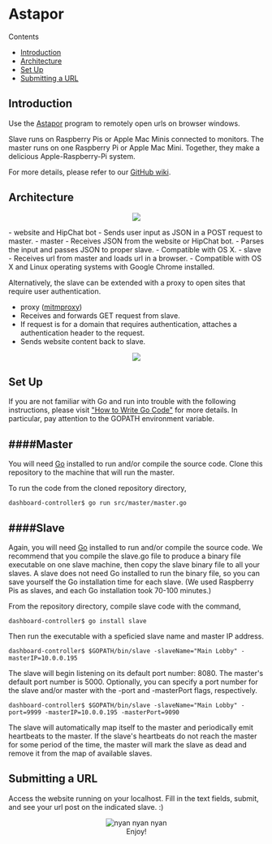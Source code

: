 Astapor
====================

Contents
 - [Introduction](https://github.com/prezi/dashboard-controller#introduction)
 - [Architecture](https://github.com/prezi/dashboard-controller#architecture)
 - [Set Up](https://github.com/prezi/dashboard-controller#set-up)
 - [Submitting a URL](https://github.com/prezi/dashboard-controller#submitting-a-url)

Introduction
------------------

Use the [Astapor](http://gameofthrones.wikia.com/wiki/Astapor) program to remotely open urls on browser windows.

Slave runs on Raspberry Pis or Apple Mac Minis connected to monitors. 
The master runs on one Raspberry Pi or Apple Mac Mini. 
Together, they make a delicious Apple-Raspberry-Pi system. 

For more details, please refer to our [GitHub wiki](https://github.com/prezi/dashboard-controller/wiki).

Architecture
------------------

<p align="center">
  <img src="../master/README_images/master_slave_architecture.png?raw=true)"/>
</p>
 - website and HipChat bot
  - Sends user input as JSON in a POST request to master.
 - master
  - Receives JSON from the website or HipChat bot. 
  - Parses the input and passes JSON to proper slave. 
  - Compatible with OS X. 
 - slave 
  - Receives url from master and loads url in a browser. 
  - Compatible with OS X and Linux operating systems with Google Chrome installed. 


Alternatively, the slave can be extended with a proxy to open sites that require user authentication. 

 - proxy ([mitmproxy](https://mitmproxy.org/))
  - Receives and forwards GET request from slave. 
  - If request is for a domain that requires authentication, attaches a authentication header to the request.
  - Sends website content back to slave. 

<p align="center">
  <img src="../master/README_images/proxy_architecture.png?raw=true)"/>
</p>

Set Up
------------------

If you are not familiar with Go and run into trouble with the following instructions, please visit  ["How to Write Go Code"](https://golang.org/doc/code.html) for more details. In particular, pay attention to the GOPATH environment variable. 

####Master
------------------

You will need [Go](https://golang.org/) installed to run and/or compile the source code. 
Clone this repository to the machine that will run the master. 

To run the code from the cloned repository directory, 

    dashboard-controller$ go run src/master/master.go

####Slave
------------------

Again, you will need [Go](https://golang.org/) installed to run and/or compile the source code. We recommend that you compile the slave.go file to produce a binary file executable on one slave machine, then copy the slave binary file to all your slaves. A slave does not need Go installed to run the binary file, so you can save yourself the Go installation time for each slave. (We used Raspberry Pis as slaves, and each Go installation took 70-100 minutes.)

From the repository directory, compile slave code with the command, 
 
    dashboard-controller$ go install slave

Then run the executable with a speficied slave name and master IP address. 
 
    dashboard-controller$ $GOPATH/bin/slave -slaveName="Main Lobby" -masterIP=10.0.0.195

The slave will begin listening on its default port number: 8080. The master's default port number is 5000.
Optionally, you can specify a port number for the slave and/or master with the -port and -masterPort flags, respectively.
 
    dashboard-controller$ $GOPATH/bin/slave -slaveName="Main Lobby" -port=9999 -masterIP=10.0.0.195 -masterPort=9090 
    
The slave will automatically map itself to the master and periodically emit heartbeats to the master. If the slave's heartbeats do not reach the master for some period of the time, the master will mark the slave as dead and remove it from the map of available slaves. 

Submitting a URL
------------------

Access the website running on your localhost. Fill in the text fields, submit, and see your url post on the indicated slave. :) 

<p align="center">
  <img src="../master/README_images/giphy.gif?raw=true" alt="nyan nyan nyan"/>
  <br>Enjoy!</br>
</p>
